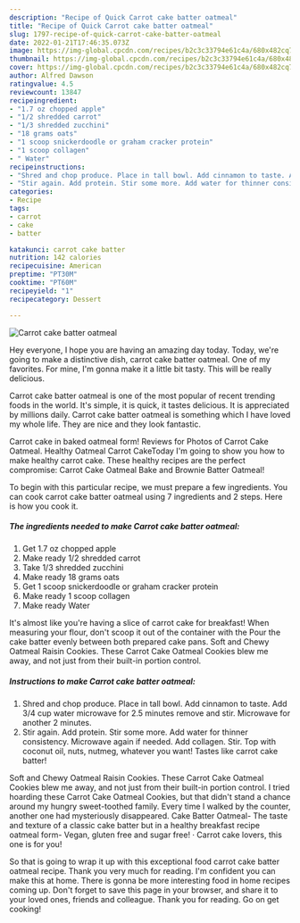 ```yaml
---
description: "Recipe of Quick Carrot cake batter oatmeal"
title: "Recipe of Quick Carrot cake batter oatmeal"
slug: 1797-recipe-of-quick-carrot-cake-batter-oatmeal
date: 2022-01-21T17:46:35.073Z
image: https://img-global.cpcdn.com/recipes/b2c3c33794e61c4a/680x482cq70/carrot-cake-batter-oatmeal-recipe-main-photo.jpg
thumbnail: https://img-global.cpcdn.com/recipes/b2c3c33794e61c4a/680x482cq70/carrot-cake-batter-oatmeal-recipe-main-photo.jpg
cover: https://img-global.cpcdn.com/recipes/b2c3c33794e61c4a/680x482cq70/carrot-cake-batter-oatmeal-recipe-main-photo.jpg
author: Alfred Dawson
ratingvalue: 4.5
reviewcount: 13847
recipeingredient:
- "1.7 oz chopped apple"
- "1/2 shredded carrot"
- "1/3 shredded zucchini"
- "18 grams oats"
- "1 scoop snickerdoodle or graham cracker protein"
- "1 scoop collagen"
- " Water"
recipeinstructions:
- "Shred and chop produce. Place in tall bowl. Add cinnamon to taste. Add 3/4 cup water microwave for 2.5 minutes remove and stir. Microwave for another 2 minutes."
- "Stir again. Add protein. Stir some more. Add water for thinner consistency. Microwave again if needed. Add collagen. Stir. Top with coconut oil, nuts, nutmeg, whatever you want! Tastes like carrot cake batter!"
categories:
- Recipe
tags:
- carrot
- cake
- batter

katakunci: carrot cake batter 
nutrition: 142 calories
recipecuisine: American
preptime: "PT30M"
cooktime: "PT60M"
recipeyield: "1"
recipecategory: Dessert

---
```



![Carrot cake batter oatmeal](https://img-global.cpcdn.com/recipes/b2c3c33794e61c4a/680x482cq70/carrot-cake-batter-oatmeal-recipe-main-photo.jpg)

Hey everyone, I hope you are having an amazing day today. Today, we're going to make a distinctive dish, carrot cake batter oatmeal. One of my favorites. For mine, I'm gonna make it a little bit tasty. This will be really delicious.

Carrot cake batter oatmeal is one of the most popular of recent trending foods in the world. It's simple, it is quick, it tastes delicious. It is appreciated by millions daily. Carrot cake batter oatmeal is something which I have loved my whole life. They are nice and they look fantastic.

Carrot cake in baked oatmeal form! Reviews for Photos of Carrot Cake Oatmeal. Healthy Oatmeal Carrot CakeToday I&#39;m going to show you how to make healthy carrot cake. These healthy recipes are the perfect compromise: Carrot Cake Oatmeal Bake and Brownie Batter Oatmeal!


To begin with this particular recipe, we must prepare a few ingredients. You can cook carrot cake batter oatmeal using 7 ingredients and 2 steps. Here is how you cook it.

<!--inarticleads1-->

##### The ingredients needed to make Carrot cake batter oatmeal:

1. Get 1.7 oz chopped apple
1. Make ready 1/2 shredded carrot
1. Take 1/3 shredded zucchini
1. Make ready 18 grams oats
1. Get 1 scoop snickerdoodle or graham cracker protein
1. Make ready 1 scoop collagen
1. Make ready  Water


It&#39;s almost like you&#39;re having a slice of carrot cake for breakfast! When measuring your flour, don&#39;t scoop it out of the container with the Pour the cake batter evenly between both prepared cake pans. Soft and Chewy Oatmeal Raisin Cookies. These Carrot Cake Oatmeal Cookies blew me away, and not just from their built-in portion control. 

<!--inarticleads2-->

##### Instructions to make Carrot cake batter oatmeal:

1. Shred and chop produce. Place in tall bowl. Add cinnamon to taste. Add 3/4 cup water microwave for 2.5 minutes remove and stir. Microwave for another 2 minutes.
1. Stir again. Add protein. Stir some more. Add water for thinner consistency. Microwave again if needed. Add collagen. Stir. Top with coconut oil, nuts, nutmeg, whatever you want! Tastes like carrot cake batter!


Soft and Chewy Oatmeal Raisin Cookies. These Carrot Cake Oatmeal Cookies blew me away, and not just from their built-in portion control. I tried hoarding these Carrot Cake Oatmeal Cookies, but that didn&#39;t stand a chance around my hungry sweet-toothed family. Every time I walked by the counter, another one had mysteriously disappeared. Cake Batter Oatmeal- The taste and texture of a classic cake batter but in a healthy breakfast recipe oatmeal form- Vegan, gluten free and sugar free! · Carrot cake lovers, this one is for you! 

So that is going to wrap it up with this exceptional food carrot cake batter oatmeal recipe. Thank you very much for reading. I'm confident you can make this at home. There is gonna be more interesting food in home recipes coming up. Don't forget to save this page in your browser, and share it to your loved ones, friends and colleague. Thank you for reading. Go on get cooking!
